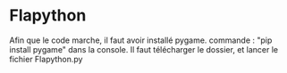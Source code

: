 # Flapython
Afin que le code marche, il faut avoir installé pygame.
commande : "pip install pygame" dans la console.
Il faut télécharger le dossier, et lancer le fichier Flapython.py
